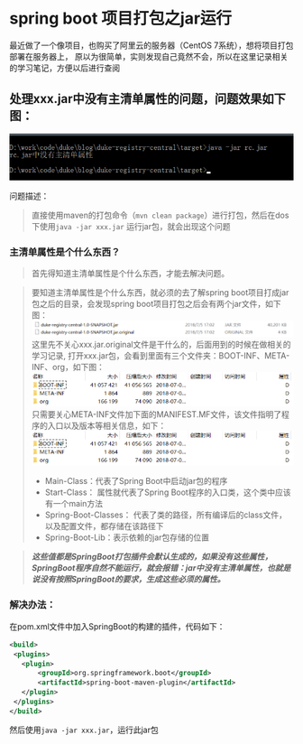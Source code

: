 # spring boot 项目打包之jar运行

最近做了一个像项目，也购买了阿里云的服务器（CentOS 7系统），想将项目打包部署在服务器上，
原以为很简单，实则发现自己竟然不会，所以在这里记录相关的学习笔记，方便以后进行查阅

## 处理xxx.jar中没有主清单属性的问题，问题效果如下图：
![Image_text](https://raw.githubusercontent.com/dukehu/notes/master/img/springboot_package_jar_problem_01.png)

问题描述：
> 直接使用maven的打包命令（`mvn clean package`）进行打包，然后在dos下使用`java -jar xxx.jar`
运行jar包，就会出现这个问题
 
### 主清单属性是个什么东西？  
> 首先得知道主清单属性是个什么东西，才能去解决问题。
  
> 要知道主清单属性是个什么东西，就必须的去了解spring boot项目打成jar包之后的目录，会发现spring boot项目打包之后会有两个jar文件，如下图：  
![Image_text](https://raw.githubusercontent.com/dukehu/notes/master/img/springboot_package_jar_problem_02.png)  
这里先不关心xxx.jar.original文件是干什么的，后面用到的时候在做相关的学习记录,
打开xxx.jar包，会看到里面有三个文件夹：BOOT-INF、META-INF、org，如下图：  
![Image_text](https://raw.githubusercontent.com/dukehu/notes/master/img/springboot_package_jar_problem_03.png)  
只需要关心META-INF文件加下面的MANIFEST.MF文件，该文件指明了程序的入口以及版本等相关信息，如下：  
![Image_text](https://raw.githubusercontent.com/dukehu/notes/master/img/springboot_package_jar_problem_03.png)  
> * Main-Class：代表了Spring Boot中启动jar包的程序  
> * Start-Class： 属性就代表了Spring Boot程序的入口类，这个类中应该有一个main方法  
> * Spring-Boot-Classes： 代表了类的路径，所有编译后的class文件，以及配置文件，都存储在该路径下  
> * Spring-Boot-Lib：表示依赖的jar包存储的位置  

>**_这些值都是SpringBoot打包插件会默认生成的，如果没有这些属性，SpringBoot程序自然不能运行，就会报错：jar中没有主清单属性，也就是说没有按照SpringBoot的要求，生成这些必须的属性。_**  

### 解决办法：  
在pom.xml文件中加入SpringBoot的构建的插件，代码如下：  
 ```xml
<build>
  <plugins>
  	<plugin>
  		<groupId>org.springframework.boot</groupId>
 		<artifactId>spring-boot-maven-plugin</artifactId>
  	</plugin>
  </plugins>
 </build>
```

然后使用`java -jar xxx.jar`，运行此jar包